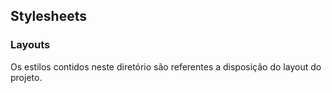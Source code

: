 ## Stylesheets

### Layouts

Os estilos contidos neste diretório são referentes a disposição do layout do projeto.
